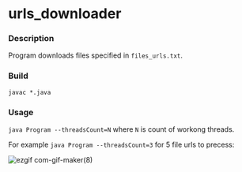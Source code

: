 # urls_downloader

### Description

Program downloads files specified in `files_urls.txt`.
 
### Build

  `javac *.java`
 
### Usage

  `java Program --threadsCount=N` where `N` is count of workong threads.

For example `java Program --threadsCount=3` for 5 file urls to precess:

![ezgif com-gif-maker(8)](https://user-images.githubusercontent.com/36854467/141451112-d38ec4cd-26e6-4ef7-87e5-bb1c3b84a767.gif)
